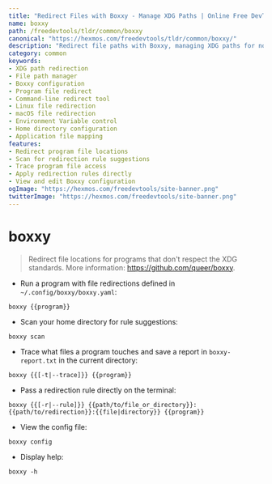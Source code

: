 ```yaml
---
title: "Redirect Files with Boxxy - Manage XDG Paths | Online Free DevTools by Hexmos"
name: boxxy
path: /freedevtools/tldr/common/boxxy
canonical: "https://hexmos.com/freedevtools/tldr/common/boxxy/"
description: "Redirect file paths with Boxxy, managing XDG paths for non-compliant programs.  Control file access and customize program behavior. Free online tool, no registration required."
category: common
keywords:
- XDG path redirection
- File path manager
- Boxxy configuration
- Program file redirect
- Command-line redirect tool
- Linux file redirection
- macOS file redirection
- Environment Variable control
- Home directory configuration
- Application file mapping
features:
- Redirect program file locations
- Scan for redirection rule suggestions
- Trace program file access
- Apply redirection rules directly
- View and edit Boxxy configuration
ogImage: "https://hexmos.com/freedevtools/site-banner.png"
twitterImage: "https://hexmos.com/freedevtools/site-banner.png"
---
```


# boxxy

> Redirect file locations for programs that don't respect the XDG standards.
> More information: <https://github.com/queer/boxxy>.

- Run a program with file redirections defined in `~/.config/boxxy/boxxy.yaml`:

`boxxy {{program}}`

- Scan your home directory for rule suggestions:

`boxxy scan`

- Trace what files a program touches and save a report in `boxxy-report.txt` in the current directory:

`boxxy {{[-t|--trace]}} {{program}}`

- Pass a redirection rule directly on the terminal:

`boxxy {{[-r|--rule]}} {{path/to/file_or_directory}}:{{path/to/redirection}}:{{file|directory}} {{program}}`

- View the config file:

`boxxy config`

- Display help:

`boxxy -h`

